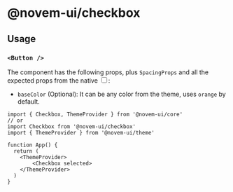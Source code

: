# @novem-ui/checkbox

## Usage

### `<Button />`

The component has the following props, plus `SpacingProps` and all the expected props from the native <input type="checkbox" />:

- `baseColor` (Optional): It can be any color from the theme, uses `orange` by default.

```tsx
import { Checkbox, ThemeProvider } from '@novem-ui/core'
// or
import Checkbox from '@novem-ui/checkbox'
import { ThemeProvider } from '@novem-ui/theme'

function App() {
  return (
    <ThemeProvider>
        <Checkbox selected>
    </ThemeProvider>
  )
}
```
